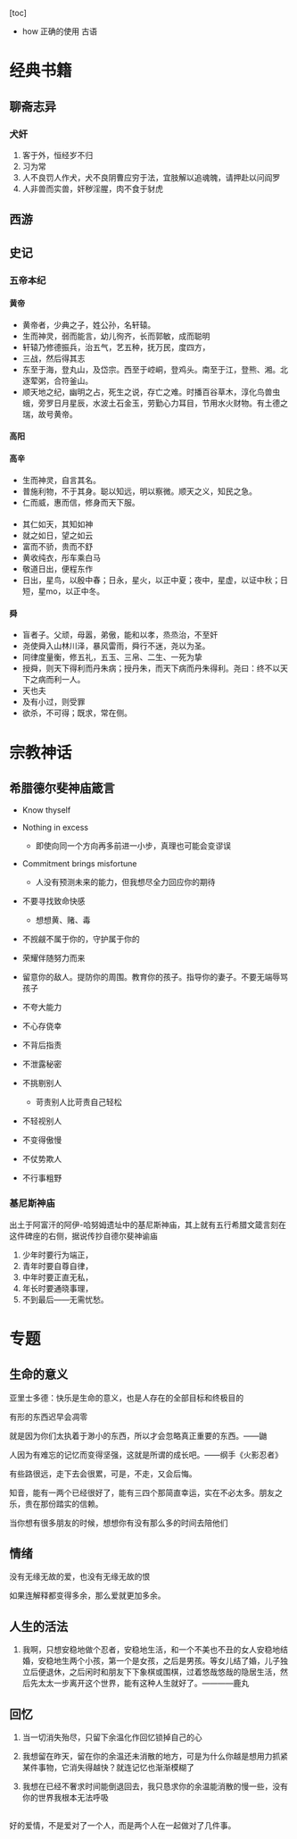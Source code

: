 [toc]

- how 正确的使用 古语

# 经典书籍
## 聊斋志异
### 犬奸
1. 客于外，恒经岁不归
2. 习为常
3. 人不良罚人作犬，犬不良阴曹应穷于法，宜肢解以追魂魄，请押赴以问阎罗
4. 人非兽而实兽，奸秽淫腥，肉不食于豺虎

## 西游



## 史记
### 五帝本纪
#### 黄帝
- 黄帝者，少典之子，姓公孙，名轩辕。
- 生而神灵，弱而能言，幼儿徇齐，长而郭敏，成而聪明
- 轩辕乃修德振兵，治五气，艺五种，抚万民，度四方，
- 三战，然后得其志
- 东至于海，登丸山，及岱宗。西至于崆峒，登鸡头。南至于江，登熊、湘。北逐荤粥，合符釜山。
- 顺天地之纪，幽明之占，死生之说，存亡之难。时播百谷草木，淳化鸟兽虫蛾，旁罗日月星辰，水波土石金玉，劳勤心力耳目，节用水火财物。有土德之瑞，故号黄帝。

#### 高阳

#### 高辛
- 生而神灵，自言其名。
- 普施利物，不于其身。聪以知远，明以察微。顺天之义，知民之急。
- 仁而威，惠而信，修身而天下服。

#### 
- 其仁如天，其知如神
- 就之如日，望之如云
- 富而不骄，贵而不舒
- 黄收纯衣，彤车乘白马
- 敬道日出，便程东作
- 日出，星鸟，以殷中春；日永，星火，以正中夏；夜中，星虚，以证中秋；日短，星mo，以正中冬。

#### 舜
- 盲者子。父顽，母嚣，弟傲，能和以孝，烝烝治，不至奸
- 尧使舜入山林川泽，暴风雷雨，舜行不迷，尧以为圣。
- 同律度量衡，修五礼，五玉、三帛、二生、一死为挚
- 授舜，则天下得利而丹朱病；授丹朱，而天下病而丹朱得利。尧曰：终不以天下之病而利一人。
- 天也夫
- 及有小过，则受罪
- 欲杀，不可得；既求，常在侧。



# 宗教神话
## 希腊德尔斐神庙箴言
- Know thyself
- Nothing in excess
	- 即使向同一个方向再多前进一小步，真理也可能会变谬误
- Commitment brings misfortune
	- 人没有预测未来的能力，但我想尽全力回应你的期待
- 不要寻找致命快感
	- 想想黄、赌、毒
- 不觊觎不属于你的，守护属于你的
- 荣耀伴随努力而来
- 留意你的敌人。提防你的周围。教育你的孩子。指导你的妻子。不要无端辱骂孩子

- 不夸大能力
- 不心存侥幸

- 不背后指责
- 不泄露秘密

- 不挑剔别人
	- 苛责别人比苛责自己轻松
- 不轻视别人
- 不变得傲慢 
- 不仗势欺人
- 不行事粗野


### 基尼斯神庙
出土于阿富汗的阿伊-哈努姆遗址中的基尼斯神庙，其上就有五行希腊文箴言刻在这件碑座的右侧，据说传抄自德尔斐神谕庙

1. 少年时要行为端正，
2. 青年时要自尊自律，
3. 中年时要正直无私，
4. 年长时要通晓事理，
5. 不到最后——无需忧愁。


# 专题
## 生命的意义
亚里士多德：快乐是生命的意义，也是人存在的全部目标和终极目的

有形的东西迟早会凋零

就是因为你们太执着于渺小的东西，所以才会忽略真正重要的东西。——鼬

人因为有难忘的记忆而变得坚强，这就是所谓的成长吧。——纲手《火影忍者》

有些路很远，走下去会很累，可是，不走，又会后悔。

知音，能有一两个已经很好了，能有三四个那简直幸运，实在不必太多。朋友之乐，贵在那份踏实的信赖。

当你想有很多朋友的时候，想想你有没有那么多的时间去陪他们

## 情绪
没有无缘无故的爱，也没有无缘无故的恨

如果连解释都变得多余，那么爱就更加多余。

## 人生的活法
1. 我啊，只想安稳地做个忍者，安稳地生活，和一个不美也不丑的女人安稳地结婚，安稳地生两个小孩，第一个是女孩，之后是男孩。等女儿结了婚，儿子独立后便退休，之后闲时和朋友下下象棋或围棋，过着悠哉悠哉的隐居生活，然后先太太一步离开这个世界，能有这种人生就好了。————鹿丸


## 回忆

1. 当一切消失殆尽，只留下余温化作回忆锁掉自己的心

2. 我想留在昨天，留在你的余温还未消散的地方，可是为什么你越是想用力抓紧某件事物，它消失得越快？就连记忆也渐渐模糊了

3. 我想在已经不奢求时间能倒退回去，我只恳求你的余温能消散的慢一些，没有你的世界我根本无法呼吸


## 

好的爱情，不是爱对了一个人，而是两个人在一起做对了几件事。

